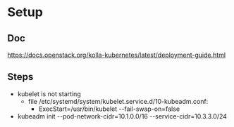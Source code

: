 # Setup
## Doc
https://docs.openstack.org/kolla-kubernetes/latest/deployment-guide.html

## Steps
* kubelet is not starting
  * file /etc/systemd/system/kubelet.service.d/10-kubeadm.conf:
    * ExecStart=/usr/bin/kubelet --fail-swap-on=false
* kubeadm init --pod-network-cidr=10.1.0.0/16 --service-cidr=10.3.3.0/24

